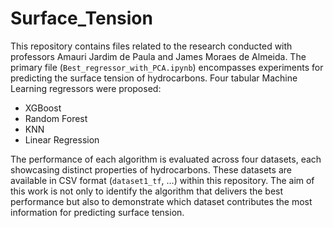 # Surface_Tension


This repository contains files related to the research conducted with professors Amauri Jardim de Paula and James Moraes de Almeida. The primary file (`Best_regressor_with_PCA.ipynb`) encompasses experiments for predicting the surface tension of hydrocarbons. Four tabular Machine Learning regressors were proposed:

- XGBoost
- Random Forest
- KNN
- Linear Regression
  
The performance of each algorithm is evaluated across four datasets, each showcasing distinct properties of hydrocarbons. These datasets are available in CSV format (`dataset1_tf`, $\dots$) within this repository. The aim of this work is not only to identify the algorithm that delivers the best performance but also to demonstrate which dataset contributes the most information for predicting surface tension.
